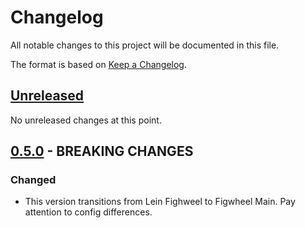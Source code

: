 # Changelog
All notable changes to this project will be documented in this file.

The format is based on [Keep a Changelog](http://keepachangelog.com/en/1.0.0/).

## [Unreleased]

No unreleased changes at this point.

## [0.5.0] - BREAKING CHANGES

### Changed
- This version transitions from Lein Fighweel to Figwheel Main.
  Pay attention to config differences.

[UNRELEASED]:  https://github.com/magnetcoop/module.cljs/compare/0.5.0...master
[0.5.0]: https://github.com/magnetcoop/module.cljs/compare/0.4.1...0.5.0

